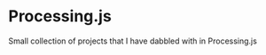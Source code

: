 <h1>Processing.js</h1>
<p>Small collection of projects that I have dabbled with in Processing.js</p>
